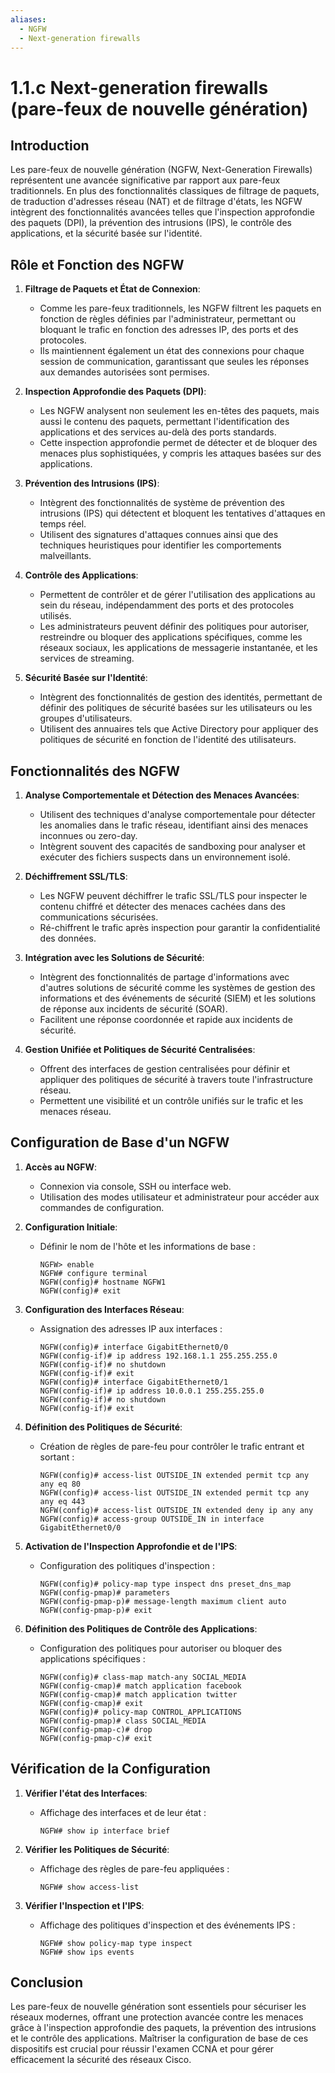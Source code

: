 ```yaml
---
aliases:
  - NGFW
  - Next-generation firewalls
---
```


# 1.1.c Next-generation firewalls (pare-feux de nouvelle génération)

## Introduction
Les pare-feux de nouvelle génération (NGFW, Next-Generation Firewalls) représentent une avancée significative par rapport aux pare-feux traditionnels. En plus des fonctionnalités classiques de filtrage de paquets, de traduction d'adresses réseau (NAT) et de filtrage d'états, les NGFW intègrent des fonctionnalités avancées telles que l'inspection approfondie des paquets (DPI), la prévention des intrusions (IPS), le contrôle des applications, et la sécurité basée sur l'identité.

## Rôle et Fonction des NGFW

1. **Filtrage de Paquets et État de Connexion**:
   - Comme les pare-feux traditionnels, les NGFW filtrent les paquets en fonction de règles définies par l'administrateur, permettant ou bloquant le trafic en fonction des adresses IP, des ports et des protocoles.
   - Ils maintiennent également un état des connexions pour chaque session de communication, garantissant que seules les réponses aux demandes autorisées sont permises.

2. **Inspection Approfondie des Paquets (DPI)**:
   - Les NGFW analysent non seulement les en-têtes des paquets, mais aussi le contenu des paquets, permettant l'identification des applications et des services au-delà des ports standards.
   - Cette inspection approfondie permet de détecter et de bloquer des menaces plus sophistiquées, y compris les attaques basées sur des applications.

3. **Prévention des Intrusions (IPS)**:
   - Intègrent des fonctionnalités de système de prévention des intrusions (IPS) qui détectent et bloquent les tentatives d'attaques en temps réel.
   - Utilisent des signatures d'attaques connues ainsi que des techniques heuristiques pour identifier les comportements malveillants.

4. **Contrôle des Applications**:
   - Permettent de contrôler et de gérer l'utilisation des applications au sein du réseau, indépendamment des ports et des protocoles utilisés.
   - Les administrateurs peuvent définir des politiques pour autoriser, restreindre ou bloquer des applications spécifiques, comme les réseaux sociaux, les applications de messagerie instantanée, et les services de streaming.

5. **Sécurité Basée sur l'Identité**:
   - Intègrent des fonctionnalités de gestion des identités, permettant de définir des politiques de sécurité basées sur les utilisateurs ou les groupes d'utilisateurs.
   - Utilisent des annuaires tels que Active Directory pour appliquer des politiques de sécurité en fonction de l'identité des utilisateurs.

## Fonctionnalités des NGFW

1. **Analyse Comportementale et Détection des Menaces Avancées**:
   - Utilisent des techniques d'analyse comportementale pour détecter les anomalies dans le trafic réseau, identifiant ainsi des menaces inconnues ou zero-day.
   - Intègrent souvent des capacités de sandboxing pour analyser et exécuter des fichiers suspects dans un environnement isolé.

2. **Déchiffrement SSL/TLS**:
   - Les NGFW peuvent déchiffrer le trafic SSL/TLS pour inspecter le contenu chiffré et détecter des menaces cachées dans des communications sécurisées.
   - Ré-chiffrent le trafic après inspection pour garantir la confidentialité des données.

3. **Intégration avec les Solutions de Sécurité**:
   - Intègrent des fonctionnalités de partage d'informations avec d'autres solutions de sécurité comme les systèmes de gestion des informations et des événements de sécurité (SIEM) et les solutions de réponse aux incidents de sécurité (SOAR).
   - Facilitent une réponse coordonnée et rapide aux incidents de sécurité.

4. **Gestion Unifiée et Politiques de Sécurité Centralisées**:
   - Offrent des interfaces de gestion centralisées pour définir et appliquer des politiques de sécurité à travers toute l'infrastructure réseau.
   - Permettent une visibilité et un contrôle unifiés sur le trafic et les menaces réseau.

## Configuration de Base d'un NGFW

1. **Accès au NGFW**:
   - Connexion via console, SSH ou interface web.
   - Utilisation des modes utilisateur et administrateur pour accéder aux commandes de configuration.

2. **Configuration Initiale**:
   - Définir le nom de l'hôte et les informations de base :
     ```plaintext
     NGFW> enable
     NGFW# configure terminal
     NGFW(config)# hostname NGFW1
     NGFW(config)# exit
     ```

3. **Configuration des Interfaces Réseau**:
   - Assignation des adresses IP aux interfaces :
     ```plaintext
     NGFW(config)# interface GigabitEthernet0/0
     NGFW(config-if)# ip address 192.168.1.1 255.255.255.0
     NGFW(config-if)# no shutdown
     NGFW(config-if)# exit
     NGFW(config)# interface GigabitEthernet0/1
     NGFW(config-if)# ip address 10.0.0.1 255.255.255.0
     NGFW(config-if)# no shutdown
     NGFW(config-if)# exit
     ```

4. **Définition des Politiques de Sécurité**:
   - Création de règles de pare-feu pour contrôler le trafic entrant et sortant :
     ```plaintext
     NGFW(config)# access-list OUTSIDE_IN extended permit tcp any any eq 80
     NGFW(config)# access-list OUTSIDE_IN extended permit tcp any any eq 443
     NGFW(config)# access-list OUTSIDE_IN extended deny ip any any
     NGFW(config)# access-group OUTSIDE_IN in interface GigabitEthernet0/0
     ```

5. **Activation de l'Inspection Approfondie et de l'IPS**:
   - Configuration des politiques d'inspection :
     ```plaintext
     NGFW(config)# policy-map type inspect dns preset_dns_map
     NGFW(config-pmap)# parameters
     NGFW(config-pmap-p)# message-length maximum client auto
     NGFW(config-pmap-p)# exit
     ```

6. **Définition des Politiques de Contrôle des Applications**:
   - Configuration des politiques pour autoriser ou bloquer des applications spécifiques :
     ```plaintext
     NGFW(config)# class-map match-any SOCIAL_MEDIA
     NGFW(config-cmap)# match application facebook
     NGFW(config-cmap)# match application twitter
     NGFW(config-cmap)# exit
     NGFW(config)# policy-map CONTROL_APPLICATIONS
     NGFW(config-pmap)# class SOCIAL_MEDIA
     NGFW(config-pmap-c)# drop
     NGFW(config-pmap-c)# exit
     ```

## Vérification de la Configuration

1. **Vérifier l'état des Interfaces**:
   - Affichage des interfaces et de leur état :
     ```plaintext
     NGFW# show ip interface brief
     ```

2. **Vérifier les Politiques de Sécurité**:
   - Affichage des règles de pare-feu appliquées :
     ```plaintext
     NGFW# show access-list
     ```

3. **Vérifier l'Inspection et l'IPS**:
   - Affichage des politiques d'inspection et des événements IPS :
     ```plaintext
     NGFW# show policy-map type inspect
     NGFW# show ips events
     ```

## Conclusion

Les pare-feux de nouvelle génération sont essentiels pour sécuriser les réseaux modernes, offrant une protection avancée contre les menaces grâce à l'inspection approfondie des paquets, la prévention des intrusions et le contrôle des applications. Maîtriser la configuration de base de ces dispositifs est crucial pour réussir l'examen CCNA et pour gérer efficacement la sécurité des réseaux Cisco.
